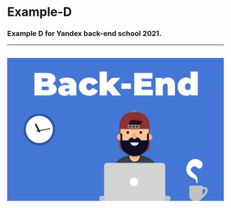 # Example-D
### Example D for Yandex back-end school 2021.
---

![Image alt](https://github.com/babay1990/RepoForReadMe/blob/main/back.jpg)
---
